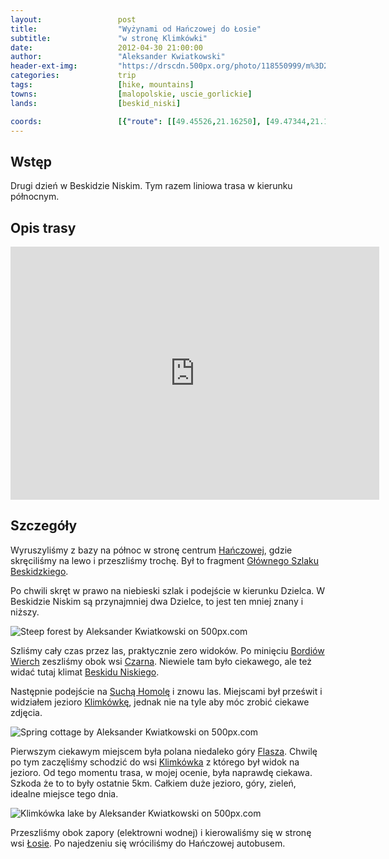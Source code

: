 ```yaml
---
layout:                 post
title:                  "Wyżynami od Hańczowej do Łosie"
subtitle:               "w stronę Klimkówki"
date:                   2012-04-30 21:00:00
author:                 "Aleksander Kwiatkowski"
header-ext-img:         "https://drscdn.500px.org/photo/118550999/m%3D2048/d71681fbd7dfd77aa7eefbe4625982ea"
categories:             trip
tags:                   [hike, mountains]
towns:                  [malopolskie, uscie_gorlickie]
lands:                  [beskid_niski]

coords:                 [{"route": [[49.45526,21.16250], [49.47344,21.15932], [49.46915,21.14722], [49.50695,21.09246], [49.52261,21.10422], [49.54434,21.06319], [49.56065,21.08379], [49.56416,21.09461], [49.57134,21.09049]], "type": "hike"}, {"route": [[49.47260,21.15988], [49.50121,21.14005], [49.50895,21.12941], [49.52177,21.13842], [49.53186,21.10658], [49.55307,21.07336], [49.56415,21.06675], [49.57668,21.06873], [49.57145,21.09044]], "type": "bus"}]
---
```


[wiki-beskid-niski]:            https://pl.wikipedia.org/wiki/Beskid_Niski
[wiki-hanczowa]:                https://pl.wikipedia.org/wiki/Ha%C5%84czowa
[wiki-wysowa]:                  https://pl.wikipedia.org/wiki/Wysowa-Zdr%C3%B3j
[wiki-bordiow]:                 https://pl.wikipedia.org/wiki/Bordi%C3%B3w_Wierch
[wiki-czarna]:                  https://pl.wikipedia.org/wiki/Czarna_(wojew%C3%B3dztwo_ma%C5%82opolskie)
[wiki-sucha-homola]:            https://pl.wikipedia.org/wiki/Sucha_Homola
[wiki-klimkowka]:               https://pl.wikipedia.org/wiki/Jezioro_Klimkowskie
[wiki-klimkowka-wies]:          https://pl.wikipedia.org/wiki/Klimk%C3%B3wka_(powiat_gorlicki)
[wiki-gsb]:                     https://pl.wikipedia.org/wiki/G%C5%82%C3%B3wny_Szlak_Beskidzki
[wiki-flasza]:                  https://pl.wikipedia.org/wiki/Flasza
[wiki-losie]:                   https://pl.wikipedia.org/wiki/%C5%81osie_(powiat_gorlicki)

Wstęp
-----

Drugi dzień w Beskidzie Niskim. Tym razem liniowa trasa w kierunku północnym.

Opis trasy
----------

<iframe height='405' width='590' frameborder='0' allowtransparency='true' scrolling='no' src='https://www.strava.com/activities/167091757/embed/f86fff37ff126099a177838f616b88b9fd6df18e'></iframe>

Szczegóły
---------

Wyruszyliśmy z bazy na północ w stronę centrum [Hańczowej][wiki-hanczowa], gdzie skręciliśmy na lewo i przeszliśmy trochę.
Był to fragment [Głównego Szlaku Beskidzkiego][wiki-gsb].

Po chwili skręt w prawo na niebieski szlak i podejście w kierunku Dzielca. W Beskidzie Niskim są przynajmniej dwa Dzielce,
to jest ten mniej znany i niższy.

<div class='pixels-photo'>
  <p>
    <img src='https://drscdn.500px.org/photo/30608121/m%3D900/ab5ff193738eabee3c726d6b1c3aef4a' alt='Steep forest by Aleksander Kwiatkowski on 500px.com'>
  </p>
  <a href='https://500px.com/photo/30608121/steep-forest-by-aleksander-kwiatkowski' alt='Steep forest by Aleksander Kwiatkowski on 500px.com'></a>
</div>
<script type='text/javascript' src='https://500px.com/embed.js'></script>

Szliśmy cały czas przez las, praktycznie zero widoków. Po minięciu [Bordiów Wierch][wiki-bordiow] zeszliśmy obok wsi
[Czarna][wiki-czarna]. Niewiele tam było ciekawego, ale też widać tutaj klimat [Beskidu Niskiego][wiki-beskid-niski].

Następnie podejście na [Suchą Homolę][wiki-sucha-homola] i znowu las. Miejscami był prześwit i widziałem jezioro
[Klimkówkę][wiki-klimkowka], jednak nie na tyle aby móc zrobić ciekawe zdjęcia.

<div class='pixels-photo'>
  <p>
    <img src='https://drscdn.500px.org/photo/23973147/m%3D900/89210d4d7c87041fe16afcd0c9bdde1e' alt='Spring cottage by Aleksander Kwiatkowski on 500px.com'>
  </p>
  <a href='https://500px.com/photo/23973147/spring-cottage-by-aleksander-kwiatkowski' alt='Spring cottage by Aleksander Kwiatkowski on 500px.com'></a>
</div>
<script type='text/javascript' src='https://500px.com/embed.js'></script>

Pierwszym ciekawym miejscem była polana niedaleko góry [Flasza][wiki-flasza]. Chwilę po tym zaczęliśmy schodzić do wsi
[Klimkówka][wiki-klimkowka-wies] z którego był widok na jezioro. Od tego momentu trasa, w mojej ocenie, była naprawdę
ciekawa. Szkoda że to to były ostatnie 5km. Całkiem duże jezioro, góry, zieleń, idealne miejsce tego dnia.

<div class='pixels-photo'>
  <p>
    <img src='https://drscdn.500px.org/photo/30608357/m%3D900/8a9bdfe0d0be1a999ae102c35af05831' alt='Klimkówka lake by Aleksander Kwiatkowski on 500px.com'>
  </p>
  <a href='https://500px.com/photo/30608357/klimk%C3%B3wka-lake-by-aleksander-kwiatkowski' alt='Klimkówka lake by Aleksander Kwiatkowski on 500px.com'></a>
</div>
<script type='text/javascript' src='https://500px.com/embed.js'></script>

Przeszliśmy obok zapory (elektrowni wodnej) i kierowaliśmy się w stronę wsi [Łosie][wiki-losie]. Po najedzeniu się wróciliśmy do
Hańczowej autobusem.
